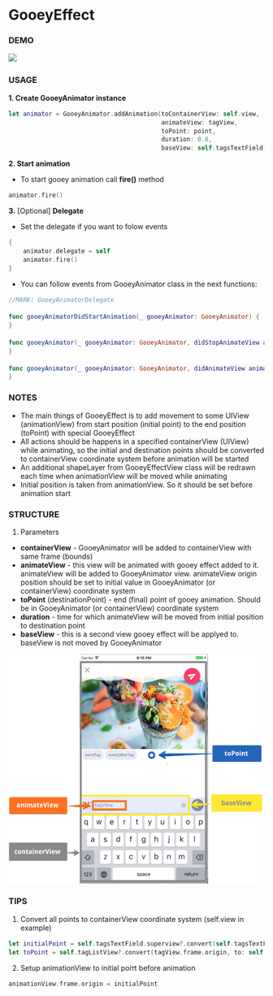 # GooeyEffect

### DEMO

<img  width="200" src="/ReadmeSource/GooeyEffectDemo_.gif" />

### USAGE
**1. Create GooeyAnimator instance**

``` swift
let animator = GooeyAnimator.addAnimation(toContainerView: self.view, 
                                          animateView: tagView, 
                                          toPoint: point, 
                                          duration: 0.8, 
                                          baseView: self.tagsTextField)
``` 

**2. Start animation**
* To start gooey animation call **fire()** method

``` swift
animator.fire()
``` 

**3.** [Optional] **Delegate**
* Set the delegate if you want to folow events

``` swift
{
    animator.delegate = self
    animator.fire()
}
```

* You can follow events from GooeyAnimator class in the next functions:
``` swift
//MARK: GooeyAnimatorDelegate
    
func gooeyAnimatorDidStartAnimation(_ gooeyAnimator: GooeyAnimator) {
}
   
func gooeyAnimator(_ gooeyAnimator: GooeyAnimator, didStopAnimateView animatedView: UIView) {
}

func gooeyAnimator(_ gooeyAnimator: GooeyAnimator, didAnimateView animatedView: UIView, toPosition position: CGPoint) {
}
```
 

### NOTES

 * The main things of GooeyEffect is to add movement to some UIView (animationView) from start position (initial point) to the end position (toPoint) with special GooeyEffect
 * All actions should be happens in a specified containerView (UIView) while animating, so the initial and destination points should be converted to containerView coordinate system before animation will be started
 * An additional shapeLayer from GooeyEffectView class will be redrawn each time when animationView will be moved while animating
 * Initial position is taken from animationView. So it should be set before animation start


### STRUCTURE

1. Parameters
* **containerView** - GooeyAnimator will be added to containerView with same frame (bounds)
* **animateView** - this view will be animated with gooey effect added to it. animateView will be added to GooeyAnimator view. animateView origin position should be set to initial value in GooeyAnimator (or containerView) coordinate system
* **toPoint** (destinationPoint) - end (final) point of gooey animation. Should be in GooeyAnimator (or containerView) coordinate system
* **duration** - time for which animateView will be moved from initial position to destination point
* **baseView** - this is a second view gooey effect will be applyed to. baseView is not moved by GooeyAnimator

<img  width="500" src="/ReadmeSource/gooeyEffectViewsStructure.png" />


### TIPS

1. Convert all points to containerView coordinate system (self.view in example)
``` swift
let initialPoint = self.tagsTextField.superview?.convert(self.tagsTextField.frame.origin, to: self.view)
let toPoint = self.tagListView?.convert(tagView.frame.origin, to: self.view) 
```

2. Setup animationView to initial poiтt before animation
``` swift
animationView.frame.origin = initialPoint
``` 
